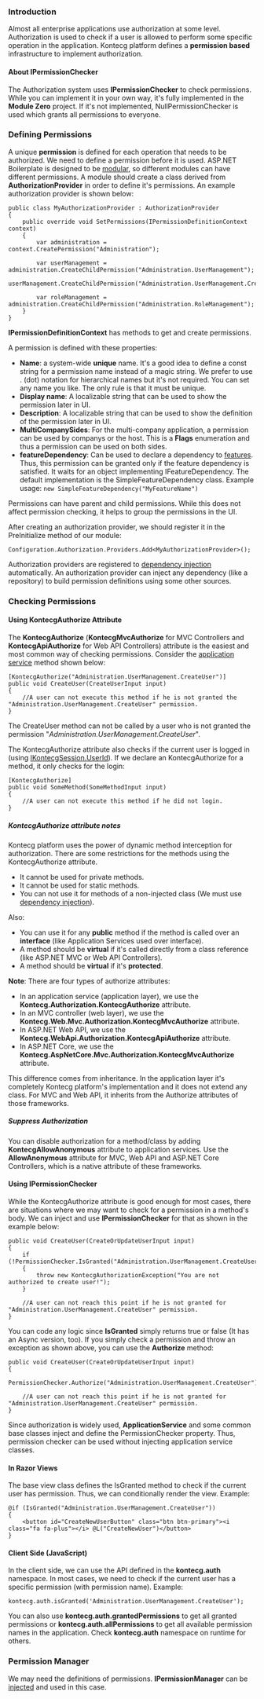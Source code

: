 ### Introduction

Almost all enterprise applications use authorization at some level.
Authorization is used to check if a user is allowed to perform some
specific operation in the application. Kontecg platform defines a
**permission based** infrastructure to implement authorization.

#### About IPermissionChecker

The Authorization system uses **IPermissionChecker** to check permissions.
While you can implement it in your own way, it's fully implemented in the
**Module Zero** project. If it's not implemented, NullPermissionChecker
is used which grants all permissions to everyone.

### Defining Permissions

A unique **permission** is defined for each operation that needs to be
authorized. We need to define a permission before it is used. ASP.NET
Boilerplate is designed to be [modular](/Pages/Documents/Module-System),
so different modules can have different permissions. A module should
create a class derived from **AuthorizationProvider** in order to define
it's permissions. An example authorization provider is shown below:

    public class MyAuthorizationProvider : AuthorizationProvider
    {
        public override void SetPermissions(IPermissionDefinitionContext context)
        {
            var administration = context.CreatePermission("Administration");

            var userManagement = administration.CreateChildPermission("Administration.UserManagement");
            userManagement.CreateChildPermission("Administration.UserManagement.CreateUser");

            var roleManagement = administration.CreateChildPermission("Administration.RoleManagement");
        }
    }
                
**IPermissionDefinitionContext** has methods to get and create
permissions.

A permission is defined with these properties:

-   **Name**: a system-wide **unique** name. It's a good idea to define a
    const string for a permission name instead of a magic string. We
    prefer to use . (dot) notation for hierarchical names but it's not
    required. You can set any name you like. The only rule is that it must
    be unique.
-   **Display name**: A localizable string that can be used to show the
    permission later in UI.
-   **Description**: A localizable string that can be used to show the
    definition of the permission later in UI.
-   **MultiCompanySides**: For the multi-company application, a permission
    can be used by companys or the host. This is a **Flags** enumeration
    and thus a permission can be used on both sides.
-   **featureDependency**: Can be used to declare a dependency to
    [features](/Pages/Documents/Feature-Management). Thus, this
    permission can be granted only if the feature dependency is satisfied.
    It waits for an object implementing IFeatureDependency. The default
    implementation is the SimpleFeatureDependency class. Example usage:
    `new SimpleFeatureDependency("MyFeatureName")`

Permissions can have parent and child permissions. While this does
not affect permission checking, it helps to group the permissions in the UI.

After creating an authorization provider, we should register it in the
PreInitialize method of our module:

    Configuration.Authorization.Providers.Add<MyAuthorizationProvider>();

Authorization providers are registered to [dependency
injection](/Pages/Documents/Dependency-Injection) automatically. An
authorization provider can inject any dependency (like a repository) to
build permission definitions using some other sources.

### Checking Permissions

#### Using KontecgAuthorize Attribute

The **KontecgAuthorize** (**KontecgMvcAuthorize** for MVC Controllers and
**KontecgApiAuthorize** for Web API Controllers) attribute is the easiest
and most common way of checking permissions. Consider the [application
service](/Pages/Documents/Application-Services) method shown below:

    [KontecgAuthorize("Administration.UserManagement.CreateUser")]
    public void CreateUser(CreateUserInput input)
    {
        //A user can not execute this method if he is not granted the "Administration.UserManagement.CreateUser" permission.
    }

The CreateUser method can not be called by a user who is not granted the
permission "*Administration.UserManagement.CreateUser*".

The KontecgAuthorize attribute also checks if the current user is logged in (using
[IKontecgSession.UserId](/Pages/Documents/Kontecg-Session)). If we declare
an KontecgAuthorize for a method, it only checks for the login:

    [KontecgAuthorize]
    public void SomeMethod(SomeMethodInput input)
    {
        //A user can not execute this method if he did not login.
    }

##### KontecgAuthorize attribute notes

Kontecg platform uses the power of dynamic method interception for
authorization. There are some restrictions for the methods using the
KontecgAuthorize attribute.

-   It cannot be used for private methods.
-   It cannot be used for static methods.
-   You can not use it for methods of a non-injected class (We must use
    [dependency injection](/Pages/Documents/Dependency-Injection)).

Also:

-   You can use it for any **public** method if the method is called over an
    **interface** (like Application Services used over interface).
-   A method should be **virtual** if it's called directly from a class
    reference (like ASP.NET MVC or Web API Controllers).
-   A method should be **virtual** if it's **protected**.

**Note**: There are four types of authorize attributes:

-   In an application service (application layer), we use the
    **Kontecg.Authorization.KontecgAuthorize** attribute.
-   In an MVC controller (web layer), we use the
    **Kontecg.Web.Mvc.Authorization.KontecgMvcAuthorize** attribute.
-   In ASP.NET Web API, we use the
    **Kontecg.WebApi.Authorization.KontecgApiAuthorize** attribute.
-   In ASP.NET Core, we use the
    **Kontecg.AspNetCore.Mvc.Authorization.KontecgMvcAuthorize** attribute.

This difference comes from inheritance. In the application layer it's
completely Kontecg platform's implementation and it does not extend any
class. For MVC and Web API, it inherits from the Authorize attributes
of those frameworks.

##### Suppress Authorization

You can disable authorization for a method/class by adding
**KontecgAllowAnonymous** attribute to application services. Use the
**AllowAnonymous** attribute for MVC, Web API and ASP.NET Core Controllers, which
is a native attribute of these frameworks.

#### Using IPermissionChecker

While the KontecgAuthorize attribute is good enough for most cases, there are 
situations where we may want to check for a permission in a method's body. We can
inject and use **IPermissionChecker** for that as shown in the example
below:

    public void CreateUser(CreateOrUpdateUserInput input)
    {
        if (!PermissionChecker.IsGranted("Administration.UserManagement.CreateUser"))
        {
            throw new KontecgAuthorizationException("You are not authorized to create user!");
        }

        //A user can not reach this point if he is not granted for "Administration.UserManagement.CreateUser" permission.
    }

You can code any logic since **IsGranted** simply returns true
or false (It has an Async version, too). If you simply check a permission
and throw an exception as shown above, you can use the **Authorize**
method:

    public void CreateUser(CreateOrUpdateUserInput input)
    {
        PermissionChecker.Authorize("Administration.UserManagement.CreateUser");

        //A user can not reach this point if he is not granted for "Administration.UserManagement.CreateUser" permission.
    }

Since authorization is widely used, **ApplicationService** and some
common base classes inject and define the PermissionChecker property. Thus,
permission checker can be used without injecting application service
classes.

#### In Razor Views

The base view class defines the IsGranted method to check if the current user has
permission. Thus, we can conditionally render the view. Example:

    @if (IsGranted("Administration.UserManagement.CreateUser"))
    {
        <button id="CreateNewUserButton" class="btn btn-primary"><i class="fa fa-plus"></i> @L("CreateNewUser")</button>
    }

#### Client Side (JavaScript)

In the client side, we can use the API defined in the **kontecg.auth** namespace. In
most cases, we need to check if the current user has a specific permission
(with permission name). Example:

    kontecg.auth.isGranted('Administration.UserManagement.CreateUser');

You can also use **kontecg.auth.grantedPermissions** to get all granted
permissions or **kontecg.auth.allPermissions** to get all available
permission names in the application. Check **kontecg.auth** namespace on
runtime for others.

### Permission Manager

We may need the definitions of permissions. **IPermissionManager** can be
[injected](/Pages/Documents/Dependency-Injection) and used in this case.
